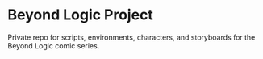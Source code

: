 # Beyond Logic Project
Private repo for scripts, environments, characters, and storyboards for the Beyond Logic comic series.